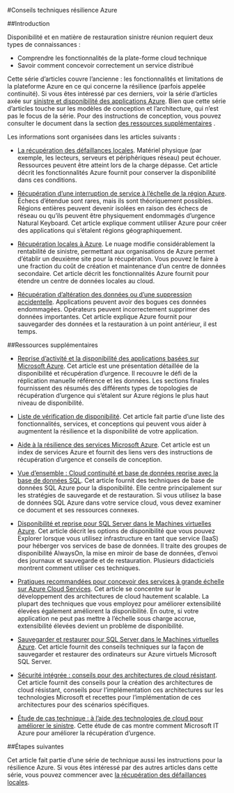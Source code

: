 <properties
   pageTitle="Index de conseils techniques résilience | Microsoft Azure"
   description="Index d’articles techniques sur comprendre et conception résistante, hautement disponible, tolérance applications, ainsi que planification d’urgence récupération et continuité des activités"
   services=""
   documentationCenter="na"
   authors="adamglick"
   manager="saladki"
   editor=""/>

<tags
   ms.service="resiliency"
   ms.devlang="na"
   ms.topic="article"
   ms.tgt_pltfrm="na"
   ms.workload="na"
   ms.date="08/18/2016"
   ms.author="aglick"/>

#<a name="azure-resiliency-technical-guidance"></a>Conseils techniques résilience Azure

##<a name="introduction"></a>Introduction

Disponibilité et en matière de restauration sinistre réunion requiert deux types de connaissances :

- Comprendre les fonctionnalités de la plate-forme cloud technique
- Savoir comment concevoir correctement un service distribué

Cette série d’articles couvre l’ancienne : les fonctionnalités et limitations de la plateforme Azure en ce qui concerne la résilience (parfois appelée continuité). Si vous êtes intéressé par ces derniers, voir la série d’articles axée sur [sinistre et disponibilité des applications Azure](https://aka.ms/drtechguide). Bien que cette série d’articles touche sur les modèles de conception et l’architecture, qui n’est pas le focus de la série. Pour des instructions de conception, vous pouvez consulter le document dans la section [des ressources supplémentaires](#additional-resources) .

Les informations sont organisées dans les articles suivants :

- [La récupération des défaillances locales](resiliency-technical-guidance-recovery-local-failures.md).
Matériel physique (par exemple, les lecteurs, serveurs et périphériques réseau) peut échouer. Ressources peuvent être atteint lors de la charge dépasse. Cet article décrit les fonctionnalités Azure fournit pour conserver la disponibilité dans ces conditions.

- [Récupération d’une interruption de service à l’échelle de la région Azure](resiliency-technical-guidance-recovery-loss-azure-region.md).
Échecs d’étendue sont rares, mais ils sont théoriquement possibles. Régions entières peuvent devenir isolées en raison des échecs de réseau ou qu’ils peuvent être physiquement endommagés d’urgence Natural Keyboard. Cet article explique comment utiliser Azure pour créer des applications qui s’étalent régions géographiquement.

- [Récupération locales à Azure](resiliency-technical-guidance-recovery-on-premises-azure.md).
Le nuage modifie considérablement la rentabilité de sinistre, permettant aux organisations de Azure permet d’établir un deuxième site pour la récupération. Vous pouvez le faire à une fraction du coût de création et maintenance d’un centre de données secondaire. Cet article décrit les fonctionnalités Azure fournit pour étendre un centre de données locales au cloud.

- [Récupération d’altération des données ou d’une suppression accidentelle](resiliency-technical-guidance-recovery-data-corruption.md).
Applications peuvent avoir des bogues ces données endommagées. Opérateurs peuvent incorrectement supprimer des données importantes. Cet article explique Azure fournit pour sauvegarder des données et la restauration à un point antérieur, il est temps.

##<a name="additional-resources"></a>Ressources supplémentaires

- [Reprise d’activité et la disponibilité des applications basées sur Microsoft Azure](resiliency-disaster-recovery-high-availability-azure-applications.md).
Cet article est une présentation détaillée de la disponibilité et récupération d’urgence. Il recouvre le défi de la réplication manuelle référence et les données. Les sections finales fournissent des résumés des différents types de topologies de récupération d’urgence qui s’étalent sur Azure régions le plus haut niveau de disponibilité.

- [Liste de vérification de disponibilité](resiliency-high-availability-checklist.md).
Cet article fait partie d’une liste des fonctionnalités, services, et conceptions qui peuvent vous aider à augmentent la résilience et la disponibilité de votre application.

- [Aide à la résilience des services Microsoft Azure](resiliency-service-guidance-index.md).
Cet article est un index de services Azure et fournit des liens vers des instructions de récupération d’urgence et conseils de conception.

- [Vue d’ensemble : Cloud continuité et base de données reprise avec la base de données SQL](../sql-database/sql-database-business-continuity.md).
Cet article fournit des techniques de base de données SQL Azure pour la disponibilité. Elle centre principalement sur les stratégies de sauvegarde et de restauration. Si vous utilisez la base de données SQL Azure dans votre service cloud, vous devez examiner ce document et ses ressources connexes.

- [Disponibilité et reprise pour SQL Server dans le Machines virtuelles Azure](../virtual-machines/virtual-machines-windows-sql-high-availability-dr.md).
Cet article décrit les options de disponibilité que vous pouvez Explorer lorsque vous utilisez infrastructure en tant que service (IaaS) pour héberger vos services de base de données. Il traite des groupes de disponibilité AlwaysOn, la mise en miroir de base de données, d’envoi des journaux et sauvegarde et de restauration. Plusieurs didacticiels montrent comment utiliser ces techniques.

- [Pratiques recommandées pour concevoir des services à grande échelle sur Azure Cloud Services](https://azure.microsoft.com//blog/best-practices-for-designing-large-scale-services-on-windows-azure/).
Cet article se concentre sur le développement des architectures de cloud hautement scalable. La plupart des techniques que vous employez pour améliorer extensibilité élevées également améliorent la disponibilité. En outre, si votre application ne peut pas mettre à l’échelle sous charge accrue, extensibilité élevées devient un problème de disponibilité.

- [Sauvegarder et restaurer pour SQL Server dans le Machines virtuelles Azure](../virtual-machines/virtual-machines-windows-sql-backup-recovery.md).
Cet article fournit des conseils techniques sur la façon de sauvegarder et restaurer des ordinateurs sur Azure virtuels Microsoft SQL Server.

- [Sécurité intégrée : conseils pour des architectures de cloud résistant](https://channel9.msdn.com/Series/FailSafe).
Cet article fournit des conseils pour la création des architectures de cloud résistant, conseils pour l’implémentation ces architectures sur les technologies Microsoft et recettes pour l’implémentation de ces architectures pour des scénarios spécifiques.

- [Étude de cas technique : à l’aide des technologies de cloud pour améliorer le sinistre](https://www.microsoft.com/itshowcase/Article/Content/737/Using-cloud-technologies-to-improve-disaster-recovery).
Cette étude de cas montre comment Microsoft IT Azure pour améliorer la récupération d’urgence.

##<a name="next-steps"></a>Étapes suivantes

Cet article fait partie d’une série de technique aussi les instructions pour la résilience Azure. Si vous êtes intéressé par des autres articles dans cette série, vous pouvez commencer avec [la récupération des défaillances locales](resiliency-technical-guidance-recovery-local-failures.md).
